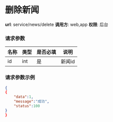 删除新闻
=======

**url**: service/news/delete
**调用方**: web,app
**权限**: 后台


### 请求参数
|    名称   |  类型  | 是否必填   |                  说明                  |
|-----------|--------|------------|----------------------------------------|
| id        | int    | 是         |新闻id								   |

### 请求参数示例

```json
{
{
	"data":1,
	"message":"成功",
	"status":100
}
}
```
